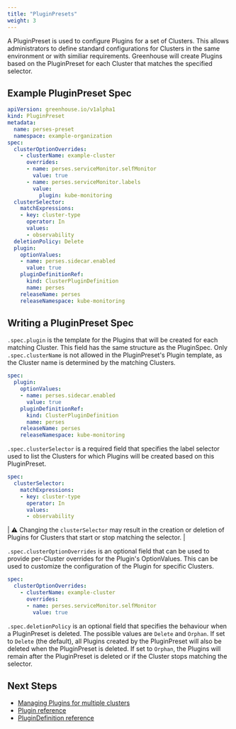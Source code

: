 ```yaml
---
title: "PluginPresets"
weight: 3
---
```


A PluginPreset is used to configure Plugins for a set of Clusters. This allows administrators to define standard configurations for Clusters in the same environment or with similiar requirements. Greenhouse will create Plugins based on the PluginPreset for each Cluster that matches the specified selector.

## Example PluginPreset Spec 

```yaml
apiVersion: greenhouse.io/v1alpha1
kind: PluginPreset
metadata:
  name: perses-preset
  namespace: example-organization
spec:
  clusterOptionOverrides:
    - clusterName: example-cluster
      overrides:
      - name: perses.serviceMonitor.selfMonitor
        value: true
      - name: perses.serviceMonitor.labels
        value:
          plugin: kube-monitoring
  clusterSelector:
    matchExpressions:
    - key: cluster-type
      operator: In
      values:
      - observability
  deletionPolicy: Delete
  plugin:
    optionValues:
    - name: perses.sidecar.enabled
      value: true
    pluginDefinitionRef:
      kind: ClusterPluginDefinition
      name: perses
    releaseName: perses
    releaseNamespace: kube-monitoring
```

## Writing a PluginPreset Spec

`.spec.plugin` is the template for the Plugins that will be created for each matching Cluster. This field has the same structure as the PluginSpec. Only `.spec.clusterName` is not allowed in the PluginPreset's Plugin template, as the Cluster name is determined by the matching Clusters.

```yaml
spec:
  plugin:
    optionValues:
    - name: perses.sidecar.enabled
      value: true
    pluginDefinitionRef:
      kind: ClusterPluginDefinition
      name: perses
    releaseName: perses
    releaseNamespace: kube-monitoring
```

`.spec.clusterSelector` is a required field that specifies the label selector used to list the Clusters for which Plugins will be created based on this PluginPreset.

```yaml
spec:
  clusterSelector:
    matchExpressions:
    - key: cluster-type
      operator: In
      values:
      - observability
```

| :warning: Changing the `clusterSelector` may result in the creation or deletion of Plugins for Clusters that start or stop matching the selector. |

`.spec.clusterOptionOverrides` is an optional field that can be used to provide per-Cluster overrides for the Plugin's OptionValues. This can be used to customize the configuration of the Plugin for specific Clusters.

```yaml
spec:
  clusterOptionOverrides:
    - clusterName: example-cluster
      overrides:
      - name: perses.serviceMonitor.selfMonitor
        value: true
```

`.spec.deletionPolicy` is an optional field that specifies the behaviour when a PluginPreset is deleted. The possible values are `Delete` and `Orphan`. If set to `Delete` (the default), all Plugins created by the PluginPreset will also be deleted when the PluginPreset is deleted. If set to `Orphan`, the Plugins will remain after the PluginPreset is deleted or if the Cluster stops matching the selector.

## Next Steps

- [Managing Plugins for multiple clusters](./../../user-guides/plugin/plugin-management)
- [Plugin reference](./plugin)
- [PluginDefinition reference](./plugindefinition)
